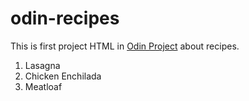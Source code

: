 # odin-recipes
This is first project HTML in [Odin Project](https://www.theodinproject.com/lessons/foundations-recipes) about recipes.

1. Lasagna
2. Chicken Enchilada
3. Meatloaf